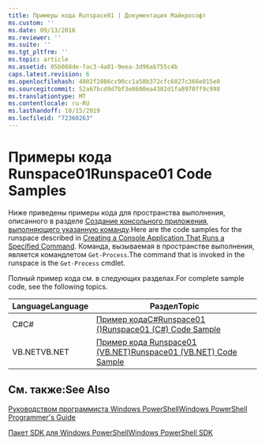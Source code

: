 ```yaml
---
title: Примеры кода Runspace01 | Документация Майкрософт
ms.custom: ''
ms.date: 09/13/2016
ms.reviewer: ''
ms.suite: ''
ms.tgt_pltfrm: ''
ms.topic: article
ms.assetid: 05b088de-fac3-4a01-9eea-3d96ab755c4b
caps.latest.revision: 6
ms.openlocfilehash: 4802f2806cc90cc1a50b372cfc6027c366e015e0
ms.sourcegitcommit: 52a67bcd9d7bf3e8600ea4302d1fa8970ff9c998
ms.translationtype: MT
ms.contentlocale: ru-RU
ms.lasthandoff: 10/15/2019
ms.locfileid: "72360263"
---
```

# <a name="runspace01-code-samples"></a><span data-ttu-id="13bf6-102">Примеры кода Runspace01</span><span class="sxs-lookup"><span data-stu-id="13bf6-102">Runspace01 Code Samples</span></span>

<span data-ttu-id="13bf6-103">Ниже приведены примеры кода для пространства выполнения, описанного в разделе [Создание консольного приложения, выполняющего указанную команду](/dotnet/csharp/programming-guide/inside-a-program/hello-world-your-first-program).</span><span class="sxs-lookup"><span data-stu-id="13bf6-103">Here are the code samples for the runspace described in [Creating a Console Application That Runs a Specified Command](/dotnet/csharp/programming-guide/inside-a-program/hello-world-your-first-program).</span></span> <span data-ttu-id="13bf6-104">Команда, вызываемая в пространстве выполнения, является командлетом `Get-Process`.</span><span class="sxs-lookup"><span data-stu-id="13bf6-104">The command that is invoked in the runspace is the `Get-Process` cmdlet.</span></span>

<span data-ttu-id="13bf6-105">Полный пример кода см. в следующих разделах.</span><span class="sxs-lookup"><span data-stu-id="13bf6-105">For complete sample code, see the following topics.</span></span>

|<span data-ttu-id="13bf6-106">Language</span><span class="sxs-lookup"><span data-stu-id="13bf6-106">Language</span></span>|<span data-ttu-id="13bf6-107">Раздел</span><span class="sxs-lookup"><span data-stu-id="13bf6-107">Topic</span></span>|
|--------------|-----------|
|<span data-ttu-id="13bf6-108">C#</span><span class="sxs-lookup"><span data-stu-id="13bf6-108">C#</span></span>|[<span data-ttu-id="13bf6-109">Пример кодаC#Runspace01 ()</span><span class="sxs-lookup"><span data-stu-id="13bf6-109">Runspace01 (C#) Code Sample</span></span>](./runspace01-csharp-code-sample.md)|
|<span data-ttu-id="13bf6-110">VB.NET</span><span class="sxs-lookup"><span data-stu-id="13bf6-110">VB.NET</span></span>|[<span data-ttu-id="13bf6-111">Пример кода Runspace01 (VB.NET)</span><span class="sxs-lookup"><span data-stu-id="13bf6-111">Runspace01 (VB.NET) Code Sample</span></span>](./runspace01-vb-net-code-sample.md)|

## <a name="see-also"></a><span data-ttu-id="13bf6-112">См. также:</span><span class="sxs-lookup"><span data-stu-id="13bf6-112">See Also</span></span>

[<span data-ttu-id="13bf6-113">Руководством программиста Windows PowerShell</span><span class="sxs-lookup"><span data-stu-id="13bf6-113">Windows PowerShell Programmer's Guide</span></span>](./windows-powershell-programmer-s-guide.md)

[<span data-ttu-id="13bf6-114">Пакет SDK для Windows PowerShell</span><span class="sxs-lookup"><span data-stu-id="13bf6-114">Windows PowerShell SDK</span></span>](../windows-powershell-reference.md)